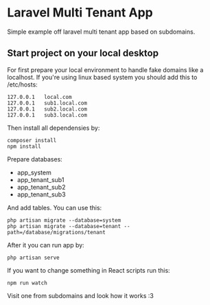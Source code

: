 
# Laravel Multi Tenant App
Simple example off laravel multi tenant app based on subdomains.

## Start project on your local desktop

For first prepare your local environment to handle fake domains like a localhost. If you're using linux based system you should add this to /etc/hosts:
```
127.0.0.1   local.com
127.0.0.1   sub1.local.com
127.0.0.1   sub2.local.com
127.0.0.1   sub3.local.com
```
Then install all dependensies by:
```
composer install
npm install
```
Prepare databases:
 - app_system
 - app_tenant_sub1
 - app_tenant_sub2
 - app_tenant_sub3

And add tables. You can use this:
```
php artisan migrate --database=system						
php artisan migrate --database=tenant --path=/database/migrations/tenant
```
After it you can run app by:
```
php artisan serve
```
If you want to change something in React scripts run this:
```
npm run watch
```
Visit one from subdomains and look how it works :3

